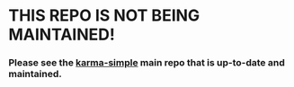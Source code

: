 # THIS REPO IS NOT BEING MAINTAINED!  


### Please see the [karma-simple](https://github.com/shikhir-arora/karma-simple) main repo that is up-to-date and maintained. 


